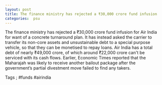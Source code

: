 ```yaml
---
layout: post
title: The finance ministry has rejected a ₹30,000 crore fund infusion for Air India
categories:  psu
---
```

The finance ministry has rejected a ₹30,000 crore fund infusion for Air India for want of a concrete turnaround plan. It has instead asked the carrier to transfer its non-core assets and unsustainable debt to a special purpose vehicle, so that they can be monetised to repay loans. Air India has a total debt of nearly ₹49,000 crore, of which around ₹22,000 crore can't be serviced with its cash flows. Earlier, Economic Times reported that the Maharajah was likely to receive another bailout package after the government’s partial divestment move failed to find any takers.

Tags ; #funds #airindia